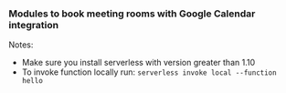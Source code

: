### Modules to book meeting rooms with Google Calendar integration

Notes:

* Make sure you install serverless with version greater than 1.10 
* To invoke function locally run:
`serverless invoke local --function hello`